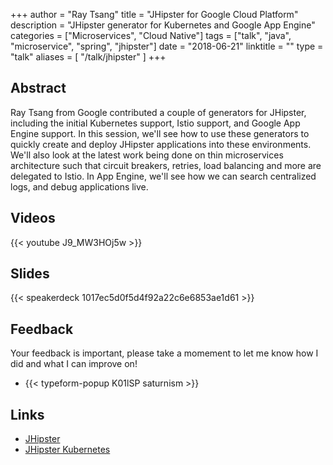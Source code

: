 +++
author = "Ray Tsang"
title = "JHipster for Google Cloud Platform"
description = "JHipster generator for Kubernetes and Google App Engine"
categories = ["Microservices", "Cloud Native"]
tags = ["talk", "java", "microservice", "spring", "jhipster"]
date = "2018-06-21"
linktitle = ""
type = "talk"
aliases = [
  "/talk/jhipster"
]
+++

## Abstract
Ray Tsang from Google contributed a couple of generators for JHipster, including the initial Kubernetes support, Istio support, and Google App Engine support. In this session, we'll see how to use these generators to quickly create and deploy JHipster applications into these environments. We'll also look at the latest work being done on thin microservices architecture such that circuit breakers, retries, load balancing and more are delegated to Istio. In App Engine, we'll see how we can search centralized logs, and debug applications live.

## Videos
{{< youtube J9_MW3HOj5w >}}

## Slides
{{< speakerdeck 1017ec5d0f5d4f92a22c6e6853ae1d61 >}}

## Feedback
Your feedback is important, please take a momement to let me know how I did and what I can improve on!

- {{< typeform-popup K01lSP saturnism >}}

## Links
- [JHipster](https://www.jhipster.tech/)
- [JHipster Kubernetes](https://www.jhipster.tech/kubernetes/)
